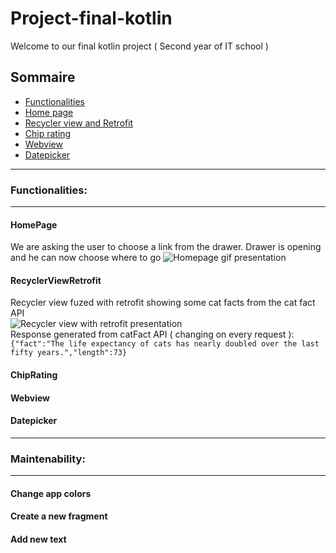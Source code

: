 # Project-final-kotlin
Welcome to our final kotlin project ( Second year of IT school ) 
## Sommaire
 * [Functionalities](#Functionalities)
  * [Home page](#HomePage) 
  * [Recycler view and Retrofit](#RecyclerViewRetrofit)
  * [Chip rating](#ChipRating)
  * [Webview](#Webview)
  * [Datepicker](#Datepicker)

-----
### Functionalities:
-----
  #### HomePage
  We are asking the user to choose a link from the drawer. Drawer is opening and he can now choose where to go
  ![Homepage gif presentation](https://media.giphy.com/media/xcc3ZwYPDVyRh3CrdL/giphy.gif)
  #### RecyclerViewRetrofit
  Recycler view fuzed with retrofit showing some cat facts from the cat fact API <br />
  ![Recycler view with retrofit presentation](https://media.giphy.com/media/z4G0D5jn2xcx64JoWm/giphy.gif)
  <br /> Response generated from catFact API ( changing on every request ): <br />
  ``{"fact":"The life expectancy of cats has nearly doubled over the last fifty years.","length":73}``

  #### ChipRating
  
  #### Webview
  #### Datepicker
-----
### Maintenability: 
-----
  #### Change app colors 
  #### Create a new fragment
  #### Add new text
  
  





